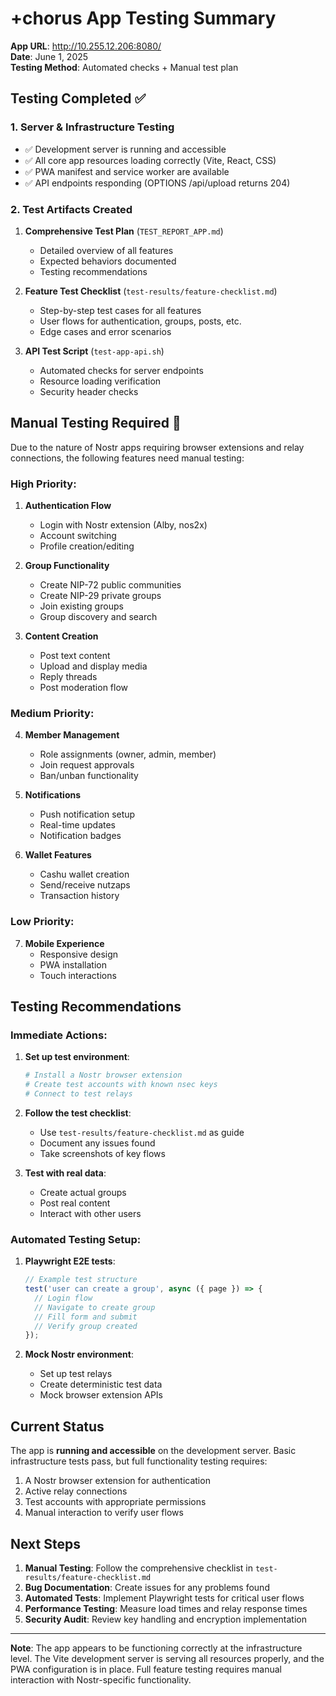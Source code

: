 # +chorus App Testing Summary

**App URL**: http://10.255.12.206:8080/  
**Date**: June 1, 2025  
**Testing Method**: Automated checks + Manual test plan

## Testing Completed ✅

### 1. Server & Infrastructure Testing
- ✅ Development server is running and accessible
- ✅ All core app resources loading correctly (Vite, React, CSS)
- ✅ PWA manifest and service worker are available
- ✅ API endpoints responding (OPTIONS /api/upload returns 204)

### 2. Test Artifacts Created
1. **Comprehensive Test Plan** (`TEST_REPORT_APP.md`)
   - Detailed overview of all features
   - Expected behaviors documented
   - Testing recommendations

2. **Feature Test Checklist** (`test-results/feature-checklist.md`)
   - Step-by-step test cases for all features
   - User flows for authentication, groups, posts, etc.
   - Edge cases and error scenarios

3. **API Test Script** (`test-app-api.sh`)
   - Automated checks for server endpoints
   - Resource loading verification
   - Security header checks

## Manual Testing Required 🔄

Due to the nature of Nostr apps requiring browser extensions and relay connections, the following features need manual testing:

### High Priority:
1. **Authentication Flow**
   - Login with Nostr extension (Alby, nos2x)
   - Account switching
   - Profile creation/editing

2. **Group Functionality**
   - Create NIP-72 public communities
   - Create NIP-29 private groups
   - Join existing groups
   - Group discovery and search

3. **Content Creation**
   - Post text content
   - Upload and display media
   - Reply threads
   - Post moderation flow

### Medium Priority:
4. **Member Management**
   - Role assignments (owner, admin, member)
   - Join request approvals
   - Ban/unban functionality

5. **Notifications**
   - Push notification setup
   - Real-time updates
   - Notification badges

6. **Wallet Features**
   - Cashu wallet creation
   - Send/receive nutzaps
   - Transaction history

### Low Priority:
7. **Mobile Experience**
   - Responsive design
   - PWA installation
   - Touch interactions

## Testing Recommendations

### Immediate Actions:
1. **Set up test environment**:
   ```bash
   # Install a Nostr browser extension
   # Create test accounts with known nsec keys
   # Connect to test relays
   ```

2. **Follow the test checklist**:
   - Use `test-results/feature-checklist.md` as guide
   - Document any issues found
   - Take screenshots of key flows

3. **Test with real data**:
   - Create actual groups
   - Post real content
   - Interact with other users

### Automated Testing Setup:
1. **Playwright E2E tests**:
   ```javascript
   // Example test structure
   test('user can create a group', async ({ page }) => {
     // Login flow
     // Navigate to create group
     // Fill form and submit
     // Verify group created
   });
   ```

2. **Mock Nostr environment**:
   - Set up test relays
   - Create deterministic test data
   - Mock browser extension APIs

## Current Status

The app is **running and accessible** on the development server. Basic infrastructure tests pass, but full functionality testing requires:

1. A Nostr browser extension for authentication
2. Active relay connections
3. Test accounts with appropriate permissions
4. Manual interaction to verify user flows

## Next Steps

1. **Manual Testing**: Follow the comprehensive checklist in `test-results/feature-checklist.md`
2. **Bug Documentation**: Create issues for any problems found
3. **Automated Tests**: Implement Playwright tests for critical user flows
4. **Performance Testing**: Measure load times and relay response times
5. **Security Audit**: Review key handling and encryption implementation

---

**Note**: The app appears to be functioning correctly at the infrastructure level. The Vite development server is serving all resources properly, and the PWA configuration is in place. Full feature testing requires manual interaction with Nostr-specific functionality.